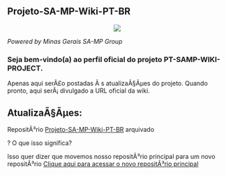 <!---

                                        .                                      
                          (*,          *##/      &&/ ,*                         
                          /@@(..#     ######    /     %                         
                              *#.   ,########* @/#%@%.                          
                       %@@%/.      ############.,      (@((                     
                         *.      .##############,   %*     %                    
                   #.      *    (################(   (*/                        
                  #. .%&*.    .####################.   *,,,,..                  
                        .    /######################/   , (@%  ,*               
               %  (,.       ##########################.   . .                   
                 *@#..    *############################/                        
            %/      .    %###############################         %#/           
          ,#@*(  ,#    ,##################################*   &  (& *           
               *@*    ######################################   ./.     #        
       ,**@.,       ,########################################,     *@&  *       
      *,%%/  .(    (##########################################(   /  /          
    .       %    .##############################################.        *&&    
     .&%.       /################################################/   %@/.%*&(   
         ,.    ####################################################    @*       
,&#.   (     *######################################################/      .,*%&
    .%&,    ##########################################################   .  &(  
          ,############################################################*  .(    
         ################################################################       
       .##################################################################,     
      /####################################################################(    
     ////////////////////////////////////////////////////////////////////////.  
                     %.@*,%   (,    ,@.  (&.  .@,,%.  (@. .&                    
                       &,    / &,   ..@,/,@    @##(   /.,@ %                    
                       @/   (.  @*  /. % ,@.  .@../,  (,  ,@    
                       libertas quæ sera tamen


  ____       _              __  __   ____      __  __   _                            ____                         _            ____                                
 / ___|     / \            |  \/  | |  _ \    |  \/  | (_)  _ __     __ _   ___     / ___|   ___   _ __    __ _  (_)  ___     / ___|  _ __    ___    _   _   _ __  
 \___ \    / _ \    _____  | |\/| | | |_) |   | |\/| | | | | '_ \   / _` | / __|   | |  _   / _ \ | '__|  / _` | | | / __|   | |  _  | '__|  / _ \  | | | | | '_ \ 
  ___) |  / ___ \  |_____| | |  | | |  __/    | |  | | | | | | | | | (_| | \__ \   | |_| | |  __/ | |    | (_| | | | \__ \   | |_| | | |    | (_) | | |_| | | |_) |
 |____/  /_/   \_\         |_|  |_| |_|       |_|  |_| |_| |_| |_|  \__,_| |___/    \____|  \___| |_|     \__,_| |_| |___/    \____| |_|     \___/   \__,_| | .__/ 
                                                                                                                                                            |_|   
!-->

<p align="&#99;&#101;&#110;&#116;&#101;&#114;"><h2>&#80;&#114;&#111;&#106;&#101;&#116;&#111;&#45;&#83;&#65;&#45;&#77;&#80;&#45;&#87;&#105;&#107;&#105;&#45;&#80;&#84;&#45;&#66;&#82;</h2></p><p align="&#99;&#101;&#110;&#116;&#101;&#114;"><img src="&#104;&#116;&#116;&#112;&#115;&#58;&#47;&#47;&#99;&#97;&#109;&#111;&#46;&#103;&#105;&#116;&#104;&#117;&#98;&#117;&#115;&#101;&#114;&#99;&#111;&#110;&#116;&#101;&#110;&#116;&#46;&#99;&#111;&#109;&#47;&#53;&#48;&#99;&#54;&#101;&#53;&#53;&#57;&#97;&#99;&#48;&#56;&#51;&#53;&#55;&#57;&#101;&#100;&#49;&#57;&#50;&#56;&#99;&#51;&#51;&#52;&#102;&#102;&#48;&#101;&#52;&#57;&#48;&#50;&#97;&#99;&#57;&#100;&#49;&#54;&#102;&#56;&#101;&#52;&#52;&#56;&#55;&#55;&#97;&#97;&#49;&#51;&#102;&#54;&#53;&#49;&#101;&#57;&#50;&#53;&#57;&#55;&#50;&#55;&#47;&#54;&#56;&#55;&#52;&#55;&#52;&#55;&#48;&#55;&#51;&#51;&#97;&#50;&#102;&#50;&#102;&#54;&#49;&#55;&#50;&#55;&#50;&#54;&#102;&#55;&#97;&#54;&#100;&#55;&#53;&#55;&#51;&#54;&#57;&#54;&#51;&#50;&#101;&#51;&#48;&#51;&#48;&#51;&#48;&#55;&#55;&#54;&#53;&#54;&#50;&#54;&#56;&#54;&#102;&#55;&#51;&#55;&#52;&#54;&#49;&#55;&#48;&#55;&#48;&#50;&#101;&#54;&#51;&#54;&#102;&#54;&#100;&#50;&#102;&#54;&#49;&#55;&#51;&#55;&#51;&#54;&#53;&#55;&#52;&#55;&#51;&#50;&#102;&#54;&#57;&#54;&#100;&#54;&#49;&#54;&#55;&#54;&#53;&#55;&#51;&#50;&#102;&#54;&#57;&#54;&#51;&#54;&#102;&#54;&#101;&#50;&#101;&#55;&#48;&#54;&#101;&#54;&#55;"></p><p><em>&#80;&#111;&#119;&#101;&#114;&#101;&#100;&#32;&#98;&#121;&#32;&#77;&#105;&#110;&#97;&#115;&#32;&#71;&#101;&#114;&#97;&#105;&#115;&#32;&#83;&#65;&#45;&#77;&#80;&#32;&#71;&#114;&#111;&#117;&#112;</em></p><h3>&#83;&#101;&#106;&#97;&#32;&#98;&#101;&#109;&#45;&#118;&#105;&#110;&#100;&#111;&#40;&#97;&#41;&#32;&#97;&#111;&#32;&#112;&#101;&#114;&#102;&#105;&#108;&#32;&#111;&#102;&#105;&#99;&#105;&#97;&#108;&#32;&#100;&#111;&#32;&#112;&#114;&#111;&#106;&#101;&#116;&#111;&#32;&#80;&#84;&#45;&#83;&#65;&#77;&#80;&#45;&#87;&#73;&#75;&#73;&#45;&#80;&#82;&#79;&#74;&#69;&#67;&#84;&#46;</h3><span>&#65;&#112;&#101;&#110;&#97;&#115;&#32;&#97;&#113;&#117;&#105;&#32;&#115;&#101;&#114;&#195;&#163;&#111;&#32;&#112;&#111;&#115;&#116;&#97;&#100;&#97;&#115;&#32;&#195;&#160;&#115;&#32;&#97;&#116;&#117;&#97;&#108;&#105;&#122;&#97;&#195;&#167;&#195;&#181;&#101;&#115;&#32;&#100;&#111;&#32;&#112;&#114;&#111;&#106;&#101;&#116;&#111;&#46;&#32;&#81;&#117;&#97;&#110;&#100;&#111;&#32;&#112;&#114;&#111;&#110;&#116;&#111;&#44;&#32;&#97;&#113;&#117;&#105;&#32;&#115;&#101;&#114;&#195;&#161;&#32;&#100;&#105;&#118;&#117;&#108;&#103;&#97;&#100;&#111;&#32;&#97;&#32;&#85;&#82;&#76;&#32;&#111;&#102;&#105;&#99;&#105;&#97;&#108;&#32;&#100;&#97;&#32;&#119;&#105;&#107;&#105;&#46;</span><br/><p align="&#99;&#101;&#110;&#116;&#101;&#114;"><h2>&#65;&#116;&#117;&#97;&#108;&#105;&#122;&#97;&#195;&#167;&#195;&#181;&#101;&#115;&#58;</h2><p>&#82;&#101;&#112;&#111;&#115;&#105;&#116;&#195;&#179;&#114;&#105;&#111;&#32;<a href="&#104;&#116;&#116;&#112;&#115;&#58;&#47;&#47;&#103;&#105;&#116;&#104;&#117;&#98;&#46;&#99;&#111;&#109;&#47;&#80;&#114;&#111;&#106;&#101;&#116;&#111;&#45;&#83;&#65;&#45;&#77;&#80;&#45;&#87;&#105;&#107;&#105;&#45;&#80;&#84;&#45;&#66;&#82;">&#80;&#114;&#111;&#106;&#101;&#116;&#111;&#45;&#83;&#65;&#45;&#77;&#80;&#45;&#87;&#105;&#107;&#105;&#45;&#80;&#84;&#45;&#66;&#82;</a>&#32;&#97;&#114;&#113;&#117;&#105;&#118;&#97;&#100;&#111;</p><span>&#63;&#32;&#79;&#32;&#113;&#117;&#101;&#32;&#105;&#115;&#115;&#111;&#32;&#115;&#105;&#103;&#110;&#105;&#102;&#105;&#99;&#97;&#63;</span><p>&#73;&#115;&#115;&#111;&#32;&#113;&#117;&#101;&#114;&#32;&#100;&#105;&#122;&#101;&#114;&#32;&#113;&#117;&#101;&#32;&#109;&#111;&#118;&#101;&#109;&#111;&#115;&#32;&#110;&#111;&#115;&#115;&#111;&#32;&#114;&#101;&#112;&#111;&#115;&#105;&#116;&#195;&#179;&#114;&#105;&#111;&#32;&#112;&#114;&#105;&#110;&#99;&#105;&#112;&#97;&#108;&#32;&#112;&#97;&#114;&#97;&#32;&#117;&#109;&#32;&#110;&#111;&#118;&#111;&#32;&#114;&#101;&#112;&#111;&#115;&#105;&#116;&#195;&#179;&#114;&#105;&#111;&#32;<a href="&#104;&#116;&#116;&#112;&#115;&#58;&#47;&#47;&#103;&#105;&#116;&#104;&#117;&#98;&#46;&#99;&#111;&#109;&#47;&#80;&#114;&#111;&#106;&#101;&#116;&#111;&#45;&#83;&#65;&#45;&#77;&#80;&#45;&#87;&#105;&#107;&#105;&#45;&#80;&#84;&#45;&#66;&#82;&#47;&#78;&#111;&#118;&#111;&#95;&#100;&#101;&#115;&#105;&#103;&#110;">&#67;&#108;&#105;&#113;&#117;&#101;&#32;&#97;&#113;&#117;&#105;&#32;&#112;&#97;&#114;&#97;&#32;&#97;&#99;&#101;&#115;&#115;&#97;&#114;&#32;&#111;&#32;&#110;&#111;&#118;&#111;&#32;&#114;&#101;&#112;&#111;&#115;&#105;&#116;&#195;&#179;&#114;&#105;&#111;&#32;&#112;&#114;&#105;&#110;&#99;&#105;&#112;&#97;&#108;</a></p></p>
